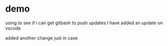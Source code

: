# demo
using to see if i can get gitbash to push updates
 I have added an update on vscode

 added another change just in case